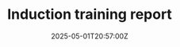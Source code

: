 ---
title: Induction training report
linkTitle: Induction training report
date: '2025-05-01T20:57:00Z'
weight: 1
description: No content
draft: false
ref: induction-training-report
---